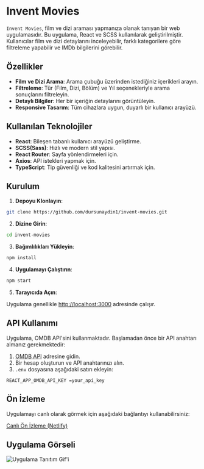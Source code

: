 # Invent Movies

`Invent Movies`, film ve dizi araması yapmanıza olanak tanıyan bir web uygulamasıdır. Bu uygulama, React ve SCSS kullanılarak geliştirilmiştir. Kullanıcılar film ve dizi detaylarını inceleyebilir, farklı kategorilere göre filtreleme yapabilir ve IMDb bilgilerini görebilir.

## Özellikler

- **Film ve Dizi Arama**: Arama çubuğu üzerinden istediğiniz içerikleri arayın.
- **Filtreleme**: Tür (Film, Dizi, Bölüm) ve Yıl seçenekleriyle arama sonuçlarını filtreleyin.
- **Detaylı Bilgiler**: Her bir içeriğin detaylarını görüntüleyin.
- **Responsive Tasarım**: Tüm cihazlara uygun, duyarlı bir kullanıcı arayüzü.

## Kullanılan Teknolojiler

- **React**: Bileşen tabanlı kullanıcı arayüzü geliştirme.
- **SCSS(Sass)**: Hızlı ve modern stil yapısı.
- **React Router**: Sayfa yönlendirmeleri için.
- **Axios**: API istekleri yapmak için.
- **TypeScript**: Tip güvenliği ve kod kalitesini artırmak için.

## Kurulum

1. **Depoyu Klonlayın**:

```bash
git clone https://github.com/dursunaydin1/invent-movies.git
```

2. **Dizine Girin**:

```bash
cd invent-movies
```

3. **Bağımlılıkları Yükleyin**:

```bash
npm install
```

4. **Uygulamayı Çalıştırın**:

```bash
npm start
```

5. **Tarayıcıda Açın**:

Uygulama genellikle [http://localhost:3000](http://localhost:3000) adresinde çalışır.

## API Kullanımı

Uygulama, OMDB API'sini kullanmaktadır. Başlamadan önce bir API anahtarı almanız gerekmektedir:

1. [OMDB API](http://www.omdbapi.com/) adresine gidin.
2. Bir hesap oluşturun ve API anahtarınızı alın.
3. `.env` dosyasına aşağıdaki satırı ekleyin:

```env
REACT_APP_OMDB_API_KEY =your_api_key
```

## Ön İzleme

Uygulamayı canlı olarak görmek için aşağıdaki bağlantıyı kullanabilirsiniz:

[Canlı Ön İzleme (Netlify)](https://invent-movie-app.netlify.app/)

## Uygulama Görseli

![Uygulama Tanıtım Gif'i](/src/assets/screen.gif)
